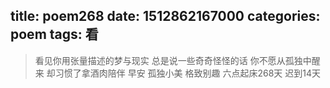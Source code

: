 title: poem268
date: 1512862167000
categories: poem
tags: 看
---
> 看见你用张量描述的梦与现实
总是说一些奇奇怪怪的话
你不愿从孤独中醒来
却习惯了拿酒肉陪伴
早安
孤独小美
格致别趣
六点起床268天 迟到14天